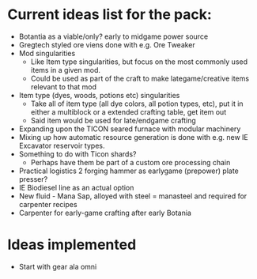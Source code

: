 # Current ideas list for the pack:

* Botantia as a viable/only? early to midgame power source
* Gregtech styled ore viens done with e.g. Ore Tweaker
* Mod singularities
  * Like Item type singularities, but focus on the most commonly used items in a given mod.
  * Could be used as part of the craft to make lategame/creative items relevant to that mod
* Item type (dyes, woods, potions etc) singularities
  * Take all of item type (all dye colors, all potion types, etc), put it in either a multiblock or a extended crafting table, get item out
  * Said item would be used for late/endgame crafting
* Expanding upon the TICON seared furnace with modular machinery
* Mixing up how automatic resource generation is done with e.g. new IE Excavator reservoir types.
* Something to do with Ticon shards?
  * Perhaps have them be part of a custom ore processing chain
* Practical logistics 2 forging hammer as earlygame (prepower) plate presser?
* IE Biodiesel line as an actual option
* New fluid - Mana Sap, alloyed with steel = manasteel and required for carpenter recipes
* Carpenter for early-game crafting after early Botania

# Ideas implemented
* Start with gear ala omni
